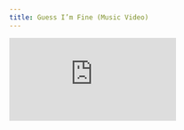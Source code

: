 ```yaml
---
title: Guess I’m Fine (Music Video)
---
```


<div class="video">
  <iframe src="https://www.youtube.com/embed/NEdHBkXKzKk" frameborder="0" allow="accelerometer; autoplay; clipboard-write; encrypted-media; gyroscope; picture-in-picture" allowfullscreen></iframe>
</div>